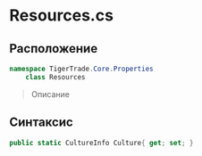 
# Resources.cs
## Расположение
```csharp
namespace TigerTrade.Core.Properties  
    class Resources
```

> Описание

## Синтаксис
```csharp
public static CultureInfo Culture{ get; set; }
```
